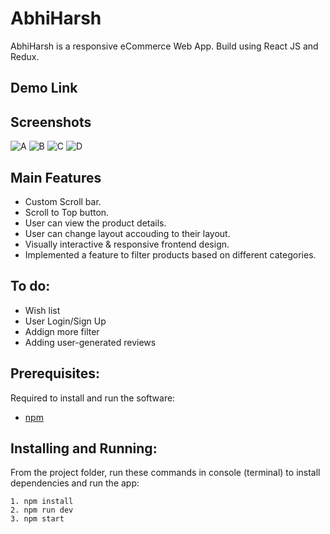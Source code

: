 # AbhiHarsh
AbhiHarsh is a responsive eCommerce Web App. Build using React JS and Redux.

## Demo Link

## Screenshots

![A](https://user-images.githubusercontent.com/64153988/99826418-582ab680-2b7e-11eb-9df4-ce82c2d592da.jpeg)
![B](https://user-images.githubusercontent.com/64153988/99826419-595be380-2b7e-11eb-81ed-f264a4a210fd.jpeg)
![C](https://user-images.githubusercontent.com/64153988/99826421-5a8d1080-2b7e-11eb-940a-8e81fade1179.jpeg)
![D](https://user-images.githubusercontent.com/64153988/99826416-5660f300-2b7e-11eb-9227-bf14c7c22b99.jpeg)

## Main Features
- Custom Scroll bar.
- Scroll to Top button.
- User can view the product details.
- User can change layout accouding to their layout.
- Visually interactive & responsive frontend design.
- Implemented a feature to filter products based on different categories.

## To do:
- Wish list
- User Login/Sign Up
- Addign more filter
- Adding user-generated reviews

## Prerequisites:  

Required to install and run the software:

 * [npm](https://www.npmjs.com/get-npm)


## Installing and Running:  

From the project folder, run these commands in console (terminal) to install dependencies and run the app:
```
1. npm install
2. npm run dev
3. npm start
```

